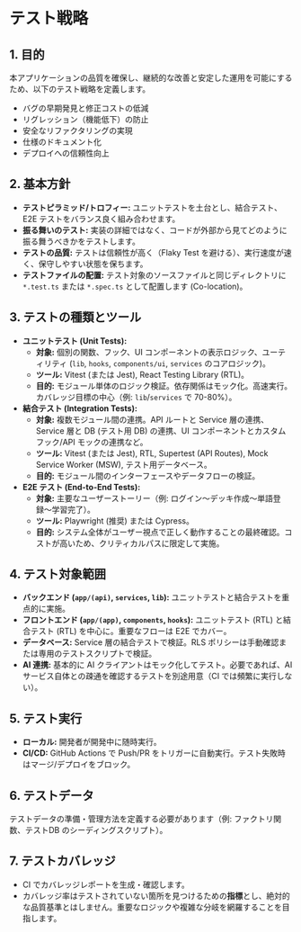 # テスト戦略

## 1. 目的

本アプリケーションの品質を確保し、継続的な改善と安定した運用を可能にするため、以下のテスト戦略を定義します。

* バグの早期発見と修正コストの低減
* リグレッション（機能低下）の防止
* 安全なリファクタリングの実現
* 仕様のドキュメント化
* デプロイへの信頼性向上

## 2. 基本方針

* **テストピラミッド/トロフィー:** ユニットテストを土台とし、結合テスト、E2E テストをバランス良く組み合わせます。
* **振る舞いのテスト:** 実装の詳細ではなく、コードが外部から見てどのように振る舞うべきかをテストします。
* **テストの品質:** テストは信頼性が高く（Flaky Test を避ける）、実行速度が速く、保守しやすい状態を保ちます。
* **テストファイルの配置:** テスト対象のソースファイルと同じディレクトリに `*.test.ts` または `*.spec.ts` として配置します (Co-location)。

## 3. テストの種類とツール

* **ユニットテスト (Unit Tests):**
    * **対象:** 個別の関数、フック、UI コンポーネントの表示ロジック、ユーティリティ (`lib`, `hooks`, `components/ui`, `services` のコアロジック)。
    * **ツール:** Vitest (または Jest), React Testing Library (RTL)。
    * **目的:** モジュール単体のロジック検証。依存関係はモック化。高速実行。カバレッジ目標の中心（例: `lib`/`services` で 70-80%）。
* **結合テスト (Integration Tests):**
    * **対象:** 複数モジュール間の連携。API ルートと Service 層の連携、Service 層と DB (テスト用 DB) の連携、UI コンポーネントとカスタムフック/API モックの連携など。
    * **ツール:** Vitest (または Jest), RTL, Supertest (API Routes), Mock Service Worker (MSW), テスト用データベース。
    * **目的:** モジュール間のインターフェースやデータフローの検証。
* **E2E テスト (End-to-End Tests):**
    * **対象:** 主要なユーザーストーリー（例: ログイン〜デッキ作成〜単語登録〜学習完了）。
    * **ツール:** Playwright (推奨) または Cypress。
    * **目的:** システム全体がユーザー視点で正しく動作することの最終確認。コストが高いため、クリティカルパスに限定して実施。

## 4. テスト対象範囲

* **バックエンド (`app/(api)`, `services`, `lib`):** ユニットテストと結合テストを重点的に実施。
* **フロントエンド (`app/(app)`, `components`, `hooks`):** ユニットテスト (RTL) と結合テスト (RTL) を中心に。重要なフローは E2E でカバー。
* **データベース:** Service 層の結合テストで検証。RLS ポリシーは手動確認または専用のテストスクリプトで検証。
* **AI 連携:** 基本的に AI クライアントはモック化してテスト。必要であれば、AI サービス自体との疎通を確認するテストを別途用意（CI では頻繁に実行しない）。

## 5. テスト実行

* **ローカル:** 開発者が開発中に随時実行。
* **CI/CD:** GitHub Actions で Push/PR をトリガーに自動実行。テスト失敗時はマージ/デプロイをブロック。

## 6. テストデータ

テストデータの準備・管理方法を定義する必要があります（例: ファクトリ関数、テストDB のシーディングスクリプト）。

## 7. テストカバレッジ

* CI でカバレッジレポートを生成・確認します。
* カバレッジ率はテストされていない箇所を見つけるための**指標**とし、絶対的な品質基準とはしません。重要なロジックや複雑な分岐を網羅することを目指します。